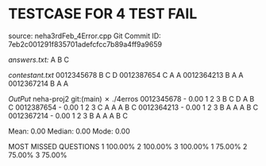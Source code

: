 # TESTCASE FOR 4 TEST FAIL
source: neha3rdFeb_4Error.cpp
Git Commit ID: 7eb2c001291f835701adefcfcc7b89a4ff9a9659

*answers.txt:*
A
B
C

*contestant.txt*
0012345678 B C D
0012387654 C A A
0012364213 B A A
0012367214 B A A

*OutPut*
neha-proj2 git:(main) ✗ ./4erros
0012345678 - 0.00
1 2 3 
B C D 
A B C 
0012387654 - 0.00
1 2 3 
C A A 
A B C 
0012364213 - 0.00
1 2 3 
B A A 
A B C 
0012367214 - 0.00
1 2 3 
B A A 
A B C 

Mean: 0.00
Median: 0.00
Mode: 0.00

MOST MISSED QUESTIONS 
1       100.00%
2       100.00%
3       100.00%
1       75.00%
2       75.00%
3       75.00%

